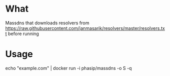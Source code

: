 # What
Massdns that downloads resolvers from https://raw.githubusercontent.com/janmasarik/resolvers/master/resolvers.txt before running
# Usage
echo "example.com" | docker run -i phasip/massdns -o S -q
